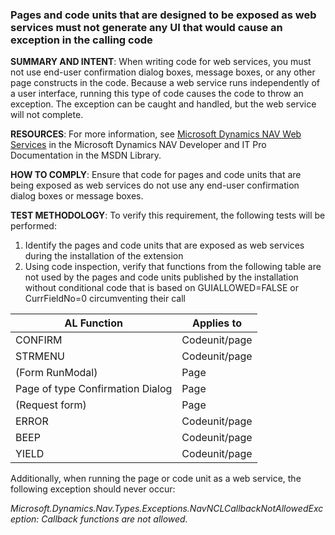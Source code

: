 ### Pages and code units that are designed to be exposed as web services must not generate any UI that would cause an exception in the calling code ###

**SUMMARY AND INTENT**: When writing code for web services, you must not use end-user confirmation dialog boxes, message boxes, or any other page constructs in the code. Because a web service runs independently of a user interface, running this type of code causes the code to throw an exception. The exception can be caught and handled, but the web service will not complete.

**RESOURCES**: For more information, see [Microsoft Dynamics NAV Web Services](http://go.microsoft.com/fwlink/?LinkId=252362) in the Microsoft Dynamics NAV Developer and IT Pro Documentation in the MSDN Library.

**HOW TO COMPLY**: Ensure that code for pages and code units that are being exposed as web services do not use any end-user confirmation dialog boxes or message boxes.

**TEST METHODOLOGY**: To verify this requirement, the following tests will be performed:
1. Identify the pages and code units that are exposed as web services during the installation of the extension
2. Using code inspection, verify that functions from the following table are not used by the pages and code units published by the installation without conditional code that is based on GUIALLOWED=FALSE or CurrFieldNo=0 circumventing their call

|AL Function|Applies to|
|-----------|----------|
|CONFIRM|Codeunit/page|
|STRMENU|Codeunit/page|
|(Form RunModal)|Page|
|Page of type Confirmation Dialog|Page|
|(Request form)|Page|
|ERROR|Codeunit/page|
|BEEP|Codeunit/page|
|YIELD|Codeunit/page|

Additionally, when running the page or code unit as a web service, the following exception should never occur:

*Microsoft.Dynamics.Nav.Types.Exceptions.NavNCLCallbackNotAllowedException: Callback functions are not allowed.*
